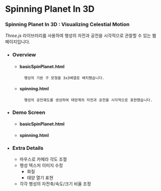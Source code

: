 # Spinning Planet In 3D
### Spinning Planet In 3D : Visualizing Celestial Motion  

_Three.js_ 라이브러리를 사용하여 행성의 자전과 공전을 시각적으로 관찰할 수 있는 웹페이지입니다.  

* ### Overview

    - #### basicSpinPlanet.html  
                
            행성의 기본 구 모형을 3x3배열로 배치했습니다.

    - #### spinning.html  
                
            행성의 공전궤도를 생성하여 태양계의 자전과 공전을 시각적으로 표현했습니다.  
  


* ### Demo Screen

    - #### basicSpinPlanet.html  
                



    - #### spinning.html  
                



* ### Extra Details

    - 마우스로 카메라 각도 조절   
    - 행성 텍스처 이미지 수정   
        - 화질
        - 태양 열기 표현   
    - 각각 행성의 자전축/속도/크기 비율 조정   

